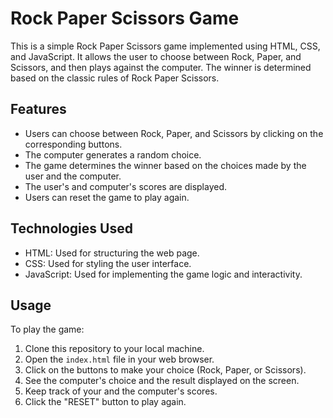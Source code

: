 # Rock Paper Scissors Game

This is a simple Rock Paper Scissors game implemented using HTML, CSS, and JavaScript. It allows the user to choose between Rock, Paper, and Scissors, and then plays against the computer. The winner is determined based on the classic rules of Rock Paper Scissors.

## Features

- Users can choose between Rock, Paper, and Scissors by clicking on the corresponding buttons.
- The computer generates a random choice.
- The game determines the winner based on the choices made by the user and the computer.
- The user's and computer's scores are displayed.
- Users can reset the game to play again.

## Technologies Used

- HTML: Used for structuring the web page.
- CSS: Used for styling the user interface.
- JavaScript: Used for implementing the game logic and interactivity.

## Usage

To play the game:

1. Clone this repository to your local machine.
2. Open the `index.html` file in your web browser.
3. Click on the buttons to make your choice (Rock, Paper, or Scissors).
4. See the computer's choice and the result displayed on the screen.
5. Keep track of your and the computer's scores.
6. Click the "RESET" button to play again.
